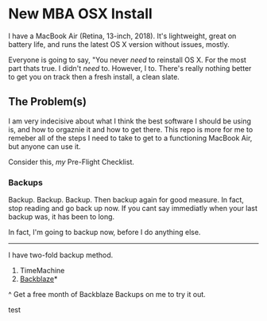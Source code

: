 # New MBA OSX Install

I have a MacBook Air (Retina, 13-inch, 2018). It's lightweight, great on battery life, and runs the latest OS X version without issues, mostly.

Everyone is going to say, "You never *need* to reinstall OS X. For the most part thats true. I didn't *need* to. However, I <wanted> to. There's really nothing better to get you on track then a fresh install, a clean slate. 

## The Problem(s)
I am very indecisive about what I think the best software I should be using is, and how to orgaznie it and how to get there. This repo is more for me to remeber all of the steps I need to take to get to a functioning MacBook Air, but anyone can use it. 

Consider this, *my* Pre-Flight Checklist.

### Backups
Backup. Backup. Backup. Then backup again for good measure. In fact, stop reading and go back up now. If you cant say immediatly when your last backup was, it has been to long. 

In fact, I'm going to backup now, before I do anything else.

---

I have two-fold backup method.

1. TimeMachine
2. [Backblaze](https://secure.backblaze.com/r/02w46x)*

^
Get a free month of Backblaze Backups on me to try it out.


test
